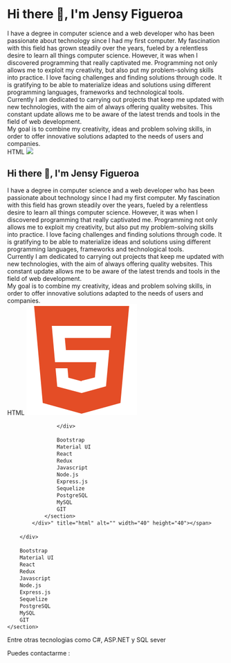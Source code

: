 ### 
<div class="container">
    <h1>Hi there 👋, I'm Jensy Figueroa</h1>
    <section class="aboutMe">
        I have a degree in computer science and a web developer who has been passionate about technology since I had my
        first computer. My fascination with this field has grown steadily over the years, fueled by a relentless desire
        to learn all things computer science. However, it was when I discovered programming that really captivated me.
        Programming not only allows me to exploit my creativity, but also put my problem-solving skills into practice. I
        love facing challenges and finding solutions through code. It is gratifying to be able to materialize ideas and
        solutions using different programming languages, frameworks and technological tools.
    </section>
    <section class="whatIDo">
        Currently I am dedicated to carrying out projects that keep me updated with new technologies, with the aim of
        always offering quality websites. This constant update allows me to be aware of the latest trends and tools in
        the field of web development.
    </section>
    <section class="objective">
        My goal is to combine my creativity, ideas and problem solving skills, in order to offer innovative solutions
        adapted to the needs of users and companies.
    </section>
    <section class="technologies">
        <div id="html">
            <span>HTML <img src="<div class="container">
                <h1>Hi there 👋, I'm Jensy Figueroa</h1>
                <section class="aboutMe">
                    I have a degree in computer science and a web developer who has been passionate about technology since I had my
                    first computer. My fascination with this field has grown steadily over the years, fueled by a relentless desire
                    to learn all things computer science. However, it was when I discovered programming that really captivated me.
                    Programming not only allows me to exploit my creativity, but also put my problem-solving skills into practice. I
                    love facing challenges and finding solutions through code. It is gratifying to be able to materialize ideas and
                    solutions using different programming languages, frameworks and technological tools.
                </section>
                <section class="whatIDo">
                    Currently I am dedicated to carrying out projects that keep me updated with new technologies, with the aim of
                    always offering quality websites. This constant update allows me to be aware of the latest trends and tools in
                    the field of web development.
                </section>
                <section class="objective">
                    My goal is to combine my creativity, ideas and problem solving skills, in order to offer innovative solutions
                    adapted to the needs of users and companies.
                </section>
                <section class="technologies">
                    <div id="html">
                        <span>HTML <img src="https://github.com/devicons/devicon/blob/master/icons/html5/html5-plain.svg" alt=""></span>
            
                    </div>
                    
                    Bootstrap
                    Material UI
                    React
                    Redux
                    Javascript
                    Node.js
                    Express.js
                    Sequelize
                    PostgreSQL
                    MySQL
                    GIT
                </section>
            </div>" title="html" alt="" width="40" height="40"></span>

        </div>
        
        Bootstrap
        Material UI
        React
        Redux
        Javascript
        Node.js
        Express.js
        Sequelize
        PostgreSQL
        MySQL
        GIT
    </section>
</div>







Entre otras tecnologias como C#, ASP.NET y SQL sever

Puedes contactarme :





<!--
**JensyFigueroa/JensyFigueroa** is a ✨ _special_ ✨ repository because its `README.md` (this file) appears on your GitHub profile.

Here are some ideas to get you started:

- 🔭 I’m currently working on ...
- 🌱 I’m currently learning ...
- 👯 I’m looking to collaborate on ...
- 🤔 I’m looking for help with ...
- 💬 Ask me about ...
- 📫 How to reach me: ...
- 😄 Pronouns: ...
- ⚡ Fun fact: ...
-->
